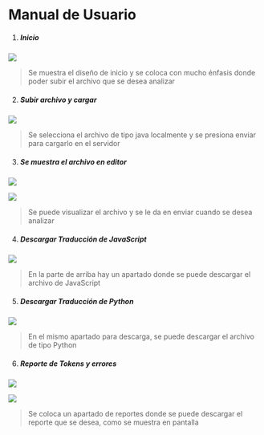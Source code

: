 # Manual de Usuario 

1. ##### Inicio 

![](https://github.com/mdaniel543/OLC1_P2_201709450/blob/master/Imagenes/Captura%20de%20pantalla%20(36).png)

> Se muestra el diseño de inicio y se coloca con mucho énfasis donde poder subir el archivo que se desea analizar



2. ##### Subir archivo y cargar 

![](https://github.com/mdaniel543/OLC1_P2_201709450/blob/master/Imagenes/Captura%20de%20pantalla%20(37).png)

> Se selecciona el archivo de tipo java localmente y se presiona enviar para cargarlo en el servidor 

3. ##### Se muestra el archivo en editor

![](https://github.com/mdaniel543/OLC1_P2_201709450/blob/master/Imagenes/Captura%20de%20pantalla%20(39).png)



![](https://github.com/mdaniel543/OLC1_P2_201709450/blob/master/Imagenes/Captura%20de%20pantalla%20(40).png)

 

> Se puede visualizar el archivo y se le da en enviar cuando se desea analizar



4. ##### Descargar Traducción de JavaScript

![](https://github.com/mdaniel543/OLC1_P2_201709450/blob/master/Imagenes/Captura%20de%20pantalla%20(49).png)

> En la parte de arriba hay un apartado donde se puede descargar el archivo de JavaScript



5. ##### Descargar Traducción de Python

![](https://github.com/mdaniel543/OLC1_P2_201709450/blob/master/Imagenes/Captura%20de%20pantalla%20(50).png)

> En el mismo apartado para descarga, se puede descargar el archivo de tipo Python 



6. ##### Reporte de Tokens y errores 

![](https://github.com/mdaniel543/OLC1_P2_201709450/blob/master/Imagenes/Captura%20de%20pantalla%20(51).png)

![](https://github.com/mdaniel543/OLC1_P2_201709450/blob/master/Imagenes/Captura%20de%20pantalla%20(52).png)



> Se coloca un apartado de reportes donde se puede descargar el reporte que se desea, como se muestra en pantalla

